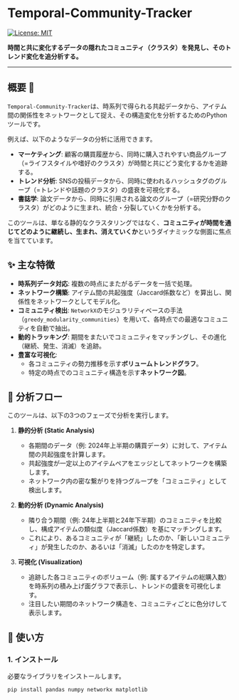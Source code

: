 # Temporal-Community-Tracker

[![License: MIT](https://img.shields.io/badge/License-MIT-yellow.svg)](https://opensource.org/licenses/MIT)

**時間と共に変化するデータの隠れたコミュニティ（クラスタ）を発見し、そのトレンド変化を追分析する。**

---

## 概要 📖

`Temporal-Community-Tracker`は、時系列で得られる共起データから、アイテム間の関係性をネットワークとして捉え、その構造変化を分析するためのPythonツールです。

例えば、以下のようなデータの分析に活用できます。
* **マーケティング**: 顧客の購買履歴から、同時に購入されやすい商品グループ（=ライフスタイルや嗜好のクラスタ）が時間と共にどう変化するかを追跡する。
* **トレンド分析**: SNSの投稿データから、同時に使われるハッシュタグのグループ（=トレンドや話題のクラスタ）の盛衰を可視化する。
* **書誌学**: 論文データから、同時に引用される論文のグループ（=研究分野のクラスタ）がどのように生まれ、統合・分裂していくかを分析する。

このツールは、単なる静的なクラスタリングではなく、**コミュニティが時間を通じてどのように継続し、生まれ、消えていくか**というダイナミックな側面に焦点を当てています。

## ✨ 主な特徴

* **時系列データ対応**: 複数の時点にまたがるデータを一括で処理。
* **ネットワーク構築**: アイテム間の共起強度（Jaccard係数など）を算出し、関係性をネットワークとしてモデル化。
* **コミュニティ検出**: `NetworkX`のモジュラリティベースの手法（`greedy_modularity_communities`）を用いて、各時点での最適なコミュニティを自動で抽出。
* **動的トラッキング**: 期間をまたいでコミュニティをマッチングし、その進化（継続、発生、消滅）を追跡。
* **豊富な可視化**:
    * 各コミュニティの勢力推移を示す**ボリュームトレンドグラフ**。
    * 特定の時点でのコミュニティ構造を示す**ネットワーク図**。

## 🔬 分析フロー

このツールは、以下の3つのフェーズで分析を実行します。

1.  **静的分析 (Static Analysis)**
    * 各期間のデータ（例: 2024年上半期の購買データ）に対して、アイテム間の共起強度を計算します。
    * 共起強度が一定以上のアイテムペアをエッジとしてネットワークを構築します。
    * ネットワーク内の密な繋がりを持つグループを「コミュニティ」として検出します。
    

2.  **動的分析 (Dynamic Analysis)**
    * 隣り合う期間（例: 24年上半期と24年下半期）のコミュニティを比較し、構成アイテムの類似度（Jaccard係数）を基にマッチングします。
    * これにより、あるコミュニティが「継続」したのか、「新しいコミュニティ」が発生したのか、あるいは「消滅」したのかを特定します。

3.  **可視化 (Visualization)**
    * 追跡した各コミュニティのボリューム（例: 属するアイテムの総購入数）を時系列の積み上げ面グラフで表示し、トレンドの盛衰を可視化します。
    * 注目したい期間のネットワーク構造を、コミュニティごとに色分けして表示します。

## 🔧 使い方

### 1. インストール

必要なライブラリをインストールします。
```bash
pip install pandas numpy networkx matplotlib